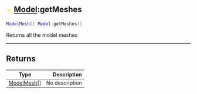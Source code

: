 ## ![shared](../../.gitbook/assets/shared.png) [Model](model):getMeshes

```lua
ModelMesh[] Model:getMeshes()
```

Returns all the model meshes

------
## Returns

| Type   | Description |
| ------ | ----------: |
| [ModelMesh[]](modelmesh[]) | No description |


